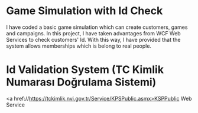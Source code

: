 # Game Simulation with Id Check

I have coded a basic game simulation which can create customers, games and campaigns. 
In this project, I have taken advantages from WCF Web Services to check customers' Id.
With this way, I have provided that the system allows memberships which is belong to real people.

# Id Validation System (TC Kimlik Numarası Doğrulama Sistemi)

<a href://https://tckimlik.nvi.gov.tr/Service/KPSPublic.asmx>KSPPublic Web Service</a>
